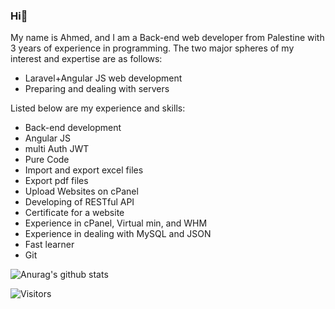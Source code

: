 ### Hi👋

 My name is Ahmed, and I am a Back-end web developer from Palestine with 3 years of experience in programming. The two major spheres of my interest and expertise are as follows:
- Laravel+Angular JS web development
- Preparing and dealing with servers

Listed below are my experience and skills:

- Back-end development
- Angular JS
- multi Auth JWT
- Pure Code
- Import and export excel files
- Export pdf files
- Upload Websites on cPanel
- Developing of RESTful API
- Certificate for a website
- Experience in cPanel, Virtual min, and WHM
- Experience in dealing with MySQL and JSON
- Fast learner
- Git


![Anurag's github stats](https://github-readme-stats.vercel.app/api?show_icons=true&theme=radical&username=AhmedAfifi1999) 

<!--
**AhmedAfifi1999/AhmedAfifi1999** is a ✨ _special_ ✨ repository because its `README.md` (this file) appears on your GitHub profile.

Here are some ideas to get you started:

- 🔭 I’m currently working on ...
- 🌱 I’m currently learning ...
- 👯 I’m looking to collaborate on ...
- 🤔 I’m looking for help with ...
- 💬 Ask me about ...
- 📫 How to reach me: ...
- 😄 Pronouns: ...
- ⚡ Fun fact: ...
-->

![Visitors](https://visitor-badge.glitch.me/badge?page_id=AhmedAfifi1999.AhmedAfifi1999&style=flat-square)

